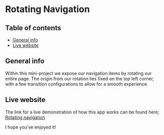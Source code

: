 # Rotating Navigation

## Table of contents
* [General info](#general-info)
* [Live website](#live-website)

## General info
Within this mini-project we expose our navigation items by rotating our entire page. The origin from our rotation lies fixed on the top left corner, with a few transition configurations to allow for a smooth experience.

## Live website
The link for a live demonstration of how this app works can be found here; 
[Rotating navigation](https://nav-rotate.netlify.app)

I hope you've enjoyed it!
